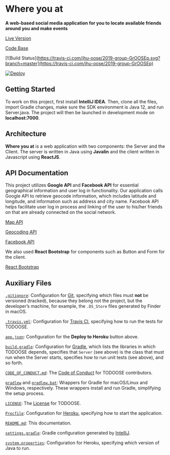 # Where you at

**A web-based social media application for you to locate available friends around you and make events**

[Live Version](http://whereyouat-123.herokuapp.com/)

[Code Base](https://github.com/jhu-oose/2019-group-GrOOSEp)


[![Build Status](https://travis-ci.com/jhu-oose/2019-group-GrOOSEp.svg?branch=master](https://travis-ci.com/jhu-oose/2019-group-GrOOSEp)

[![Deploy](https://www.herokucdn.com/deploy/button.svg)](https://heroku.com/deploy)

## Getting Started 

To work on this project, first install **IntelliJ IDEA**. Then, clone all the files, import Gradle changes, make sure the SDK environment is Java 12, and run Server.java. The project will then be launched in development mode on **localhost:7000**. 

## Architecture

**Where you at** is a web application with two components: the Server and the Client. The server is written in Java using **Javalin** and the client written in Javascript using **ReactJS**.

## API Documentation

This project utilizes **Google API** and **Facebook API** for essential geographical information and user log in functionality. Our application calls Google API to retrieve geocode information, which includes latitude and longitude, and information such as address and city name. Facebook API helps facilitate user log in process and linking of the user to his/her friends on that are already connected on the social network. 

[Map API](https://developers.google.com/maps/documentation/javascript/tutorial)

[Geocoding API](https://developers.google.com/maps/documentation/geocoding/intro)

[Facebook API](https://developers.facebook.com/)

We also used **React Bootstrap** for components such as Button and Form for the client.

[React Bootstrap](https://react-bootstrap.github.io)
## Auxiliary Files

[`.gitignore`](/.gitignore): Configuration for [Git](https://www.jhu-oose.com/toolbox/#version-control-systemvcs-git), specifying which files must **not** be versioned (tracked), because they belong not the project, but the developer’s machine, for example, the `.DS_Store` files generated by Finder in macOS.

[`.travis.yml`](/.travis.yml): Configuration for [Travis CI](https://www.jhu-oose.com/toolbox/#continuous-integrationci-server-travisci), specifying how to run the tests for TODOOSE.

[`app.json`](/app.json): Configuration for the **Deploy to Heroku** button above.

[`build.gradle`](/build.gradle): Configuration for [Gradle](https://www.jhu-oose.com/toolbox/#build-system-gradle), which lists the libraries in which TODOOSE depends, specifies that `Server` (see above) is the class that must run when the Server starts, specifies how to run unit tests (see above), and so forth.

[`CODE_OF_CONDUCT.md`](/CODE_OF_CONDUCT.md): The [Code of Conduct](https://www.contributor-covenant.org/version/1/4/code-of-conduct) for TODOOSE contributors.

[`gradlew`](/gradlew) and [`gradlew.bat`](/gradlew.bat): Wrappers for Gradle for macOS/Linux and Windows, respectively. These wrappers install and run Gradle, simplifying the setup process.

[`LICENSE`](/LICENSE): The [License](https://choosealicense.com/licenses/mit/) for TODOOSE.

[`Procfile`](/Procfile): Configuration for [Heroku](https://www.jhu-oose.com/toolbox/#platform-heroku), specifying how to start the application.

[`README.md`](/README.md): This documentation.

[`settings.gradle`](/settings.gradle): Gradle configuration generated by [IntelliJ](https://www.jhu-oose.com/toolbox/#integrated-development-environmentide-intellijidea).

[`system.properties`](/system.properties): Configuration for Heroku, specifying which version of Java to run.
